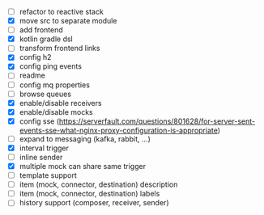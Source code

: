 - [ ] refactor to reactive stack
- [x] move src to separate module
- [ ] add frontend
- [x] kotlin gradle dsl
- [ ] transform frontend links
- [x] config h2
- [x] config ping events
- [ ] readme
- [ ] config mq properties
- [ ] browse queues
- [x] enable/disable receivers
- [x] enable/disable mocks
- [x] config sse (https://serverfault.com/questions/801628/for-server-sent-events-sse-what-nginx-proxy-configuration-is-appropriate)
- [ ] expand to messaging (kafka, rabbit, ...)
- [x] interval trigger
- [ ] inline sender
- [x] multiple mock can share same trigger
- [ ] template support
- [ ] item (mock, connector, destination) description
- [ ] item (mock, connector, destination) labels
- [ ] history support (composer, receiver, sender)